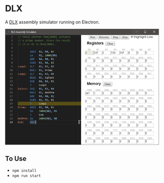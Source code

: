 # DLX
A [DLX](https://en.wikipedia.org/wiki/DLX) assembly simulator running on Electron.

![Screenshot](screenshot.png)

## To Use
* `npm install`
* `npm run start`
